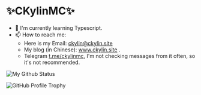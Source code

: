 # ✨CKylinMC✨

- 🌱 I'm currently learning Typescript.
- 📫 How to reach me: 
  - Here is my Email: ckylin@ckylin.site
  - My blog (in Chinese): www.ckylin.site .
  - Telegram [t.me/ckylinmc](https://t.me/ckylinmc), I'm not checking messages from it often, so it's not recommended.

![My Github Status](https://github-readme-stats.vercel.app/api?username=CKylinMC&show_icons=true&theme=dracula&count_private=true&hide_border=true&bg_color=45,44475c,282a36,020202)


![GitHub Profile Trophy](https://github-profile-trophy.vercel.app/?username=CKylinMC&theme=dracula&no-frame=true)
<!--
**CKylinMC/CKylinMC** is a ✨ _special_ ✨ repository because its `README.md` (this file) appears on your GitHub profile.

Here are some ideas to get you started:

- 🔭 I’m currently working on ...
- 🌱 I’m currently learning ...
- 👯 I’m looking to collaborate on ...
- 🤔 I’m looking for help with ...
- 💬 Ask me about ...
- 📫 How to reach me: ...
- 😄 Pronouns: ...
- ⚡ Fun fact: ...
-->
